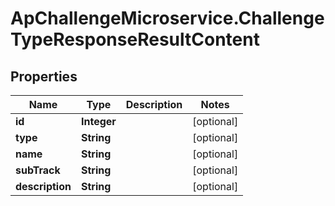 # ApChallengeMicroservice.ChallengeTypeResponseResultContent

## Properties
Name | Type | Description | Notes
------------ | ------------- | ------------- | -------------
**id** | **Integer** |  | [optional] 
**type** | **String** |  | [optional] 
**name** | **String** |  | [optional] 
**subTrack** | **String** |  | [optional] 
**description** | **String** |  | [optional] 


